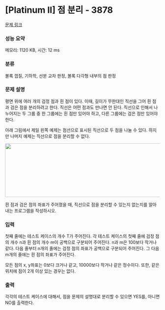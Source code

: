 # [Platinum II] 점 분리 - 3878 

[문제 링크](https://www.acmicpc.net/problem/3878) 

### 성능 요약

메모리: 1120 KB, 시간: 12 ms

### 분류

볼록 껍질, 기하학, 선분 교차 판정, 볼록 다각형 내부의 점 판정

### 문제 설명

<p>평면 위에 여러 개의 검정 점과 흰 점이 있다. 이때, 길이가 무한대인 직선을 그어 흰 점과 검은 점을 분리하려고 한다. 직선은 어떤 점과도 만나면 안 된다. 직선으로 인해서 나누어지는 두 그룹 중 한 그룹에는 흰 점만 있어야 하고, 다른 그룹에는 검은 점만 있어야 한다.</p>

<p>아래 그림에서 제일 왼쪽 예제는 점선으로 표시된 직선으로 두 점을 나눌 수 있다. 하지만 나머지 예제는 직선으로 점을 분리할 수 없다.</p>

<p><img alt="" src="https://www.acmicpc.net/upload/images/sep.png" style="width: 616px; height: 175px;"></p>

<p>흰 점과 검은 점의 좌표가 주어졌을 때, 직선으로 점을 분리할 수 있는지 없는지를 알아내는 프로그램을 작성하시오.</p>

### 입력 

 <p>첫째 줄에는 테스트 케이스의 개수 T가 주어진다. 각 테스트 케이스의 첫째 줄에 검정 점의 개수 n과 흰 점의 개수 m이 공백으로 구분되어 주어진다. n과 m은 100보다 작거나 같다. 다음 줄부터 n개의 줄에는 검정 점의 좌표가 공백으로 구분되어 주어진다. 그 다음 m개의 줄에는 흰 점의 좌표가 주어진다.</p>

<p>모든 점의 x, y좌표는 0보다 크거나 같고, 10000보다 작거나 같은 정수이다. 또한, 같은 위치에 점이 2개 이상 있는 경우는 없다.</p>

### 출력 

 <p>각각의 테스트 케이스에 대해서, 점을 문제의 설명대로 분리할 수 있으면 YES를, 아니면 NO를 출력한다.</p>

